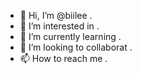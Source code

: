 - 👋 Hi, I’m @biilee .
- 👀 I’m interested in .
- 🌱 I’m currently learning .
- 💞️ I’m looking to collaborat .
- 📫 How to reach me .

<!---
biilee/biilee is a ✨ special ✨ repository because its `README.md` (this file) appears on your GitHub profile.
You can click the Preview link to take a look at your changes.
--->

